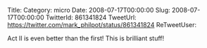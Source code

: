 Title: 
Category: micro
Date: 2008-07-17T00:00:00
Slug: 2008-07-17T00:00:00
TwitterId: 861341824
TweetUrl: https://twitter.com/mark_philpot/status/861341824
ReTweetUser: 

Act II is even better than the first!  This is brilliant stuff!